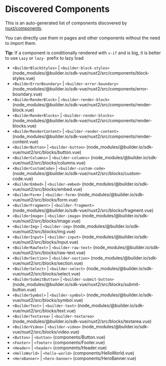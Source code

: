 # Discovered Components

This is an auto-generated list of components discovered by [nuxt/components](https://github.com/nuxt/components).

You can directly use them in pages and other components without the need to import them.

**Tip:** If a component is conditionally rendered with `v-if` and is big, it is better to use `Lazy` or `lazy-` prefix to lazy load.

- `<BuilderBlockStyles>` | `<builder-block-styles>` (node_modules/@builder.io/sdk-vue/nuxt2/src/components/block-styles.vue)
- `<BuilderErrorBoundary>` | `<builder-error-boundary>` (node_modules/@builder.io/sdk-vue/nuxt2/src/components/error-boundary.vue)
- `<BuilderRenderBlock>` | `<builder-render-block>` (node_modules/@builder.io/sdk-vue/nuxt2/src/components/render-block.vue)
- `<BuilderRenderBlocks>` | `<builder-render-blocks>` (node_modules/@builder.io/sdk-vue/nuxt2/src/components/render-blocks.vue)
- `<BuilderRenderContent>` | `<builder-render-content>` (node_modules/@builder.io/sdk-vue/nuxt2/src/components/render-content.vue)
- `<BuilderButton>` | `<builder-button>` (node_modules/@builder.io/sdk-vue/nuxt2/src/blocks/button.vue)
- `<BuilderColumns>` | `<builder-columns>` (node_modules/@builder.io/sdk-vue/nuxt2/src/blocks/columns.vue)
- `<BuilderCustomCode>` | `<builder-custom-code>` (node_modules/@builder.io/sdk-vue/nuxt2/src/blocks/custom-code.vue)
- `<BuilderEmbed>` | `<builder-embed>` (node_modules/@builder.io/sdk-vue/nuxt2/src/blocks/embed.vue)
- `<BuilderForm>` | `<builder-form>` (node_modules/@builder.io/sdk-vue/nuxt2/src/blocks/form.vue)
- `<BuilderFragment>` | `<builder-fragment>` (node_modules/@builder.io/sdk-vue/nuxt2/src/blocks/fragment.vue)
- `<BuilderImage>` | `<builder-image>` (node_modules/@builder.io/sdk-vue/nuxt2/src/blocks/image.vue)
- `<BuilderImg>` | `<builder-img>` (node_modules/@builder.io/sdk-vue/nuxt2/src/blocks/img.vue)
- `<BuilderInput>` | `<builder-input>` (node_modules/@builder.io/sdk-vue/nuxt2/src/blocks/input.vue)
- `<BuilderRawText>` | `<builder-raw-text>` (node_modules/@builder.io/sdk-vue/nuxt2/src/blocks/raw-text.vue)
- `<BuilderSection>` | `<builder-section>` (node_modules/@builder.io/sdk-vue/nuxt2/src/blocks/section.vue)
- `<BuilderSelect>` | `<builder-select>` (node_modules/@builder.io/sdk-vue/nuxt2/src/blocks/select.vue)
- `<BuilderSubmitButton>` | `<builder-submit-button>` (node_modules/@builder.io/sdk-vue/nuxt2/src/blocks/submit-button.vue)
- `<BuilderSymbol>` | `<builder-symbol>` (node_modules/@builder.io/sdk-vue/nuxt2/src/blocks/symbol.vue)
- `<BuilderText>` | `<builder-text>` (node_modules/@builder.io/sdk-vue/nuxt2/src/blocks/text.vue)
- `<BuilderTextarea>` | `<builder-textarea>` (node_modules/@builder.io/sdk-vue/nuxt2/src/blocks/textarea.vue)
- `<BuilderVideo>` | `<builder-video>` (node_modules/@builder.io/sdk-vue/nuxt2/src/blocks/video.vue)
- `<Button>` | `<button>` (components/Button.vue)
- `<Footer>` | `<footer>` (components/Footer.vue)
- `<Header>` | `<header>` (components/Header.vue)
- `<HelloWorld>` | `<hello-world>` (components/HelloWorld.vue)
- `<HeroBanner>` | `<hero-banner>` (components/HeroBanner.vue)
